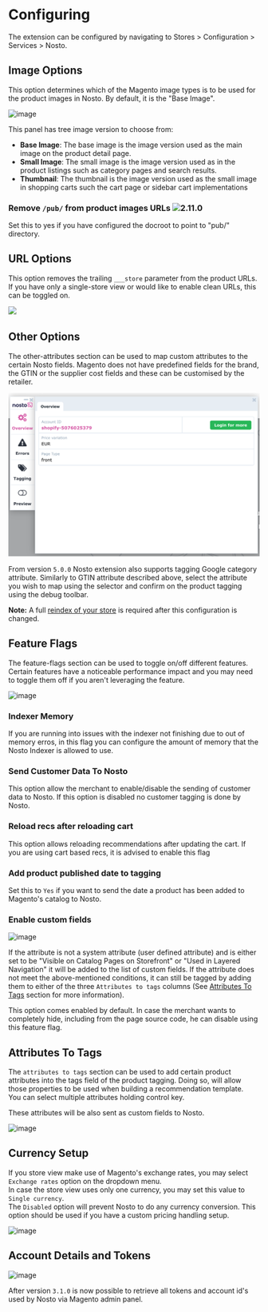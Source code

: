 # Configuring

The extension can be configured by navigating to Stores &gt; Configuration &gt; Services &gt; Nosto.

## Image Options

This option determines which of the Magento image types is to be used for the product images in Nosto. By default, it is the "Base Image".

![image](https://user-images.githubusercontent.com/2778820/44143465-6f28b780-a08c-11e8-983f-a530a50e08a7.png)

This panel has tree image version to choose from:

* **Base Image**: The base image is the image version used as the main image on the product detail page.
* **Small Image**: The small image is the image version used as in the product listings such as category pages and search results.
* **Thumbnail**: The thumbnail is the image version used as the small image in shopping carts such the cart page or sidebar cart implementations

### Remove `/pub/` from product images URLs ![2.11.0](https://img.shields.io/badge/nosto-2.11.0-green.svg)

Set this to yes if you have configured the docroot to point to "pub/" directory.

## URL Options

This option removes the trailing `___store` parameter from the product URLs. If you have only a single-store view or would like to enable clean URLs, this can be toggled on.

![](https://user-images.githubusercontent.com/327432/36792597-a1591262-1ca3-11e8-812a-6a5dcdf096b3.png)

## Other Options

The other-attributes section can be used to map custom attributes to the certain Nosto fields. Magento does not have predefined fields for the brand, the GTIN or the supplier cost fields and these can be customised by the retailer.

![Other options](.gitbook/assets/image.png)

From version `5.0.0` Nosto extension also supports tagging Google category attribute. Similarly to GTIN attribute described above, select the attribute you wish to map using the selector and confirm on the product tagging using the debug toolbar.

**Note:** A full [reindex of your store](features/indexer/) is required after this configuration is changed.

## Feature Flags

The feature-flags section can be used to toggle on/off different features. Certain features have a noticeable performance impact and you may need to toggle them off if you aren't leveraging the feature.

![image](https://user-images.githubusercontent.com/2778820/55728238-61542780-5a1c-11e9-84dd-f365745de7b7.png)

### Indexer Memory

If you are running into issues with the indexer not finishing due to out of memory erros, in this flag you can configure the amount of memory that the Nosto Indexer is allowed to use.

### Send Customer Data To Nosto

This option allow the merchant to enable/disable the sending of customer data to Nosto. If this option is disabled no customer tagging is done by Nosto.

### Reload recs after reloading cart

This option allows reloading recommendations after updating the cart. If you are using cart based recs, it is advised to enable this flag

### Add product published date to tagging

Set this to `Yes` if you want to send the date a product has been added to Magento's catalog to Nosto.

### Enable custom fields

![image](https://user-images.githubusercontent.com/2778820/44519745-9bafc500-a6d6-11e8-91a0-5726b3601280.png)

If the attribute is not a system attribute (user defined attribute) and is either set to be "Visible on Catalog Pages on Storefront" or "Used in Layered Navigation" it will be added to the list of custom fields. 
If the attribute does not meet the above-mentioned conditions, it can still be tagged by adding them to either of the three `Attributes to tags` columns (See [Attributes To Tags](https://docs.nosto.com/magento-2/configuring#attributes-to-tags) section for more information).

This option comes enabled by default. In case the merchant wants to completely hide, including from the page source code, he can disable using this feature flag.

## Attributes To Tags

The `attributes to tags` section can be used to add certain product attributes into the tags field of the product tagging. Doing so, will allow those properties to be used when building a recommendation template.  
You can select multiple attributes holding control key.

These attributes will be also sent as custom fields to Nosto.

![image](https://user-images.githubusercontent.com/2778820/42555072-be4025be-84ef-11e8-91df-e4328277f2fa.png)

## Currency Setup

If you store view make use of Magento's exchange rates, you may select `Exchange rates` option on the dropdown menu.  
In case the store view uses only one currency, you may set this value to `Single currency`.  
The `Disabled` option will prevent Nosto to do any currency conversion. This option should be used if you have a custom pricing handling setup.

![image](https://user-images.githubusercontent.com/2778820/42555862-4a901824-84f2-11e8-8105-c7a92bf1c25d.png)

## Account Details and Tokens

![image](https://user-images.githubusercontent.com/2778820/53960203-54c37300-40ee-11e9-9740-28a54b4a959e.png)

After version `3.1.0` is now possible to retrieve all tokens and account id's used by Nosto via Magento admin panel.

